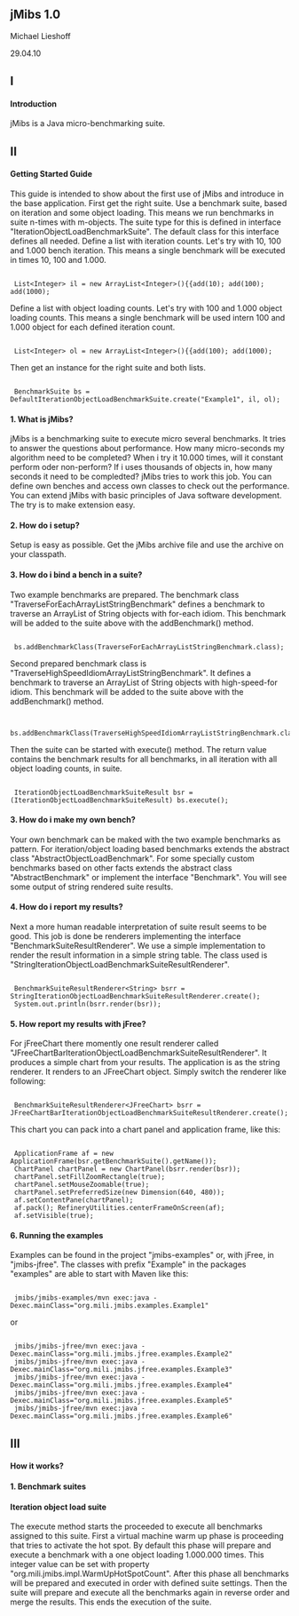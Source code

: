 ## jMibs 1.0 ##

Michael Lieshoff

29.04.10


## I ##


#### Introduction ####

jMibs is a Java micro-benchmarking suite.

## II ##


#### Getting Started Guide ####

This guide is intended to show about the first use of jMibs and introduce in the base application.
First get the right suite. Use a benchmark suite, based on iteration and some object loading. This means we run benchmarks in suite n-times with m-objects. The suite type for this is defined in interface "IterationObjectLoadBenchmarkSuite". The default class for this interface defines all needed.
Define a list with iteration counts. Let's try with 10, 100 and 1.000 bench iteration. This means a single benchmark will be executed in times 10, 100 and 1.000.
```

 List<Integer> il = new ArrayList<Integer>(){{add(10); add(100); add(1000);
```

Define a list with object loading counts. Let's try with 100 and 1.000 object loading counts. This means a single benchmark will be used intern 100 and 1.000 object for each defined iteration count.
```

 List<Integer> ol = new ArrayList<Integer>(){{add(100); add(1000);
```

Then get an instance for the right suite and both lists.
```

 BenchmarkSuite bs = DefaultIterationObjectLoadBenchmarkSuite.create("Example1", il, ol); 
```


#### 1. What is jMibs? ####

jMibs is a benchmarking suite to execute micro several benchmarks. It tries to answer the questions about performance. How many micro-seconds my algorithm need to be completed? When i try it 10.000 times, will it constant perform oder non-perform? If i uses thousands of objects in, how many seconds it need to be compledted? jMibs tries to work this job. You can define own benches and access own classes to check out the performance. You can extend jMibs with basic principles of Java software development. The try is to make extension easy.

#### 2. How do i setup? ####

Setup is easy as possible. Get the jMibs archive file and use the archive on your classpath.

#### 3. How do i bind a bench in a suite? ####

Two example benchmarks are prepared. The benchmark class "TraverseForEachArrayListStringBenchmark" defines a benchmark to traverse an ArrayList of String objects with for-each idiom. This benchmark will be added to the suite above with the addBenchmark() method.
```

 bs.addBenchmarkClass(TraverseForEachArrayListStringBenchmark.class); 
```

Second prepared benchmark class is "TraverseHighSpeedIdiomArrayListStringBenchmark". It defines a benchmark to traverse an ArrayList of String objects with high-speed-for idiom. This benchmark will be added to the suite above with the addBenchmark() method.
```

 bs.addBenchmarkClass(TraverseHighSpeedIdiomArrayListStringBenchmark.class); 
```

Then the suite can be started with execute() method. The return value contains the benchmark results for all benchmarks, in all iteration with all object loading counts, in suite.
```

 IterationObjectLoadBenchmarkSuiteResult bsr = (IterationObjectLoadBenchmarkSuiteResult) bs.execute(); 
```


#### 3. How do i make my own bench? ####

Your own benchmark can be maked with the two example benchmarks as pattern. For iteration/object loading based benchmarks extends the abstract class "AbstractObjectLoadBenchmark". For some specially custom benchmarks based on other facts extends the abstract class "AbstractBenchmark" or implement the interface "Benchmark". You will see some output of string rendered suite results.

#### 4. How do i report my results? ####

Next a more human readable interpretation of suite result seems to be good. This job is done be renderers implementing the interface "BenchmarkSuiteResultRenderer". We use a simple implementation to render the result information in a simple string table. The class used is "StringIterationObjectLoadBenchmarkSuiteResultRenderer".
```

 BenchmarkSuiteResultRenderer<String> bsrr = StringIterationObjectLoadBenchmarkSuiteResultRenderer.create();
 System.out.println(bsrr.render(bsr)); 
```


#### 5. How report my results with jFree? ####

For jFreeChart there momently one result renderer called "JFreeChartBarIterationObjectLoadBenchmarkSuiteResultRenderer". It produces a simple chart from your results. The application is as the string renderer. It renders to an JFreeChart object. Simply switch the renderer like following:
```

 BenchmarkSuiteResultRenderer<JFreeChart> bsrr = JFreeChartBarIterationObjectLoadBenchmarkSuiteResultRenderer.create(); 
```

This chart you can pack into a chart panel and application frame, like this:
```

 ApplicationFrame af = new ApplicationFrame(bsr.getBenchmarkSuite().getName());
 ChartPanel chartPanel = new ChartPanel(bsrr.render(bsr));
 chartPanel.setFillZoomRectangle(true);
 chartPanel.setMouseZoomable(true);
 chartPanel.setPreferredSize(new Dimension(640, 480));
 af.setContentPane(chartPanel);
 af.pack(); RefineryUtilities.centerFrameOnScreen(af);
 af.setVisible(true); 
```


#### 6. Running the examples ####

Examples can be found in the project "jmibs-examples" or, with jFree, in "jmibs-jfree". The classes with prefix "Example" in the packages "examples" are able to start with Maven like this:
```

 jmibs/jmibs-examples/mvn exec:java -Dexec.mainClass="org.mili.jmibs.examples.Example1"
```

or
```

 jmibs/jmibs-jfree/mvn exec:java -Dexec.mainClass="org.mili.jmibs.jfree.examples.Example2"
 jmibs/jmibs-jfree/mvn exec:java -Dexec.mainClass="org.mili.jmibs.jfree.examples.Example3"
 jmibs/jmibs-jfree/mvn exec:java -Dexec.mainClass="org.mili.jmibs.jfree.examples.Example4"
 jmibs/jmibs-jfree/mvn exec:java -Dexec.mainClass="org.mili.jmibs.jfree.examples.Example5"
 jmibs/jmibs-jfree/mvn exec:java -Dexec.mainClass="org.mili.jmibs.jfree.examples.Example6"
```


## III ##


#### How it works? ####



#### 1. Benchmark suites ####



#### Iteration object load suite ####

The execute method starts the proceeded to execute all benchmarks assigned to this suite. First a virtual machine warm up phase is proceeding that tries to activate the hot spot. By default this phase will prepare and execute a benchmark with a one object loading 1.000.000 times. This integer value can be set with property "org.mili.jmibs.impl.WarmUpHotSpotCount". After this phase all benchmarks will be prepared and executed in order with defined suite settings. Then the suite will prepare and execute all the benchmarks again in reverse order and merge the results. This ends the execution of the suite.




